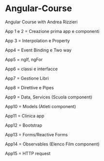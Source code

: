 # Angular-Course
Angular Course with Andrea Rizzieri

App 1 e 2 = Creazione prima app e componenti

App 3 = Interpolation e Property

App4 = Event Binding e Two way

App5 = ngIf, ngFor

App6 = classi e interfacce

App7 = Gestione Libri

App8 = Direttive e Pipes

App9 = Data, Services (Scuola component)

App10 = Models (Atleti component)

App11 = Clinica app

App12 = Bootstrap

App13 = Forms/Reactive Forms

App14 = Observables  (Elenco Film component) 

App15 = HTTP request
